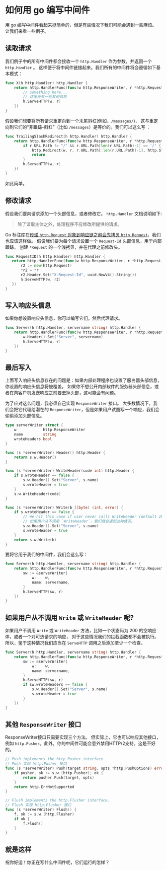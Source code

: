 # 如何用 go 编写中间件

用 go 编写中间件看起来挺简单的，但是有些情况下我们可能会遇到一些麻烦。
让我们来看一些例子。

## 读取请求

我们例子中的所有中间件都会接收一个 `http.Handler` 作为参数，并返回一个 `http.Handler` 。
这样便于将中间件链接起来。我们所有的中间件将会遵循如下基本模式：

```go
func X(h http.Handler) http.Handler {
    return http.HandlerFunc(func(w http.ResponseWriter, r *http.Request) {
        // Something here...
        // 这里还有一些其他信息
        h.ServeHTTP(w, r)
    })
}
```


假设我们想要将所有请求重定向到一个末尾斜杠(例如，`/messages/`)，
这与重定向到它们的“非跟踪-斜杠”（比如 `/messages`）是等价的。我们可以这么写 ：

```go
func TrailingSlashRedirect(h http.Handler) http.Handler {
	return http.HandlerFunc(func(w http.ResponseWriter, r *http.Request) {
		if r.URL.Path != "/" && r.URL.Path[len(r.URL.Path)-1] == '/' {
			http.Redirect(w, r, r.URL.Path[:len(r.URL.Path)-1], http.StatusMovedPermanently)
			return
		}
		h.ServeHTTP(w, r)
	})
}
```

如此简单。

## 修改请求
 
假设我们要向请求添加一个头部信息，或者修改它。
`http.Handler` 文档说明如下:

 >除了读取主体之外，处理程序不应修改所提供的请求。
 
 Go 标注库在[传递 `http.Request` 对象到响应链之前会先拷贝 `http.Request`](https://golang.org/src/net/http/server.go#L1981)，我们也应该这样做。
 假设我们要为每个请求设置一个 `Request-Id` 头部信息，用于内部跟踪。
 创建 `*Request` 的一个浅拷贝，并在代理之前修改头。
 
 ```go
func RequestID(h http.Handler) http.Handler {
	return http.HandlerFunc(func(w http.ResponseWriter, r *http.Request) {
		r2 := new(http.Request)
		*r2 = *r
		r2.Header.Set("X-Request-Id", uuid.NewV4().String())
		h.ServeHTTP(w, r2)
	})
}
```

## 写入响应头信息

如果你想设置响应头信息，你可以编写它们，然后代理请求。

```go
func Server(h http.Handler, servername string) http.Handler {
	return http.HandlerFunc(func(w http.ResponseWriter, r *http.Request) {
		w.Header().Set("Server", servername)
		h.ServeHTTP(w, r)
	})
}
```


## 最后写入


上面写入响应头信息存在的问题是：如果内部处理程序也设置了服务器头部信息，你设置的响应头信息将被覆盖。
如果你不想公开内部软件的服务器头部信息，或者在向客户机发送响应之前要去掉头部，这可能会有问题。

为了应对这么问题，我必须自己实现 `ResponseWriter` 接口。
大多数情况下，我们会把它代理给潜在的 `ResponseWriter`，但是如果用户试图写一个响应，我们会偷偷添加头部信息。

```go
type serverWriter struct {
	w            http.ResponseWriter
	name         string
	wroteHeaders bool
}

func (s *serverWriter) Header() http.Header {
	return s.w.Header()
}

func (s *serverWriter) WriteHeader(code int) http.Header {
	if s.wroteHeader == false {
		s.w.Header().Set("Server", s.name)
		s.wroteHeader = true
	}
	s.w.WriteHeader(code)
}

func (s *serverWriter) Write(b []byte) (int, error) {
	if s.wroteHeader == false {
		// We hit this case if user never calls WriteHeader (default 200)
		// 如果用户从不调用 `WriteHeader`，我们就会遇到这种情况。
		s.w.Header().Set("Server", s.name)
		s.wroteHeader = true
	}
	return s.w.Write(b)
}
```

要将它用于我们的中间件，我们会这么写： 

```go
func Server(h http.Handler, servername string) http.Handler {
	return http.HandlerFunc(func(w http.ResponseWriter, r *http.Request) {
		sw := &serverWriter{
			w:    w,
			name: servername,
		}
		h.ServeHTTP(sw, r)
	})
}
```

## 如果用户从不调用 `Write` 或 `WriteHeader` 呢?

如果用户不调用 `Write` 或 `WriteHeader` 方法，比如一个状态码为 200 的空响应体，或者一个对可选请求的响应，
对于这些情况我们的拦截函数都不会被执行。
所以，鉴于这种情况我们应当在 `ServeHTTP` 调用之后添加至少一个检查。

```go
func Server(h http.Handler, servername string) http.Handler {
	return http.HandlerFunc(func(w http.ResponseWriter, r *http.Request) {
		sw := &serverWriter{
			w:    w,
			name: servername,
		}
		h.ServeHTTP(sw, r)
		if sw.wroteHeaders == false {
			s.w.Header().Set("Server", s.name)
			s.wroteHeader = true
		}
	})
}

```

## 其他 `ResponseWriter` 接口

ResponseWriter接口只需要实现三个方法。
但实际上，它也可以响应其他接口，例如 `http.Pusher`。此外，你的中间件可能会意外禁用HTTP/2支持，这是不好的。

```go
// Push implements the http.Pusher interface.
// Push 实现 http.Pusher 接口
func (s *serverWriter) Push(target string, opts *http.PushOptions) error {
	if pusher, ok := s.w.(http.Pusher); ok {
		return pusher.Push(target, opts)
	}
	return http.ErrNotSupported
}

// Flush implements the http.Flusher interface.
// Flush 实现 http.Flusher 接口
func (s *serverWriter) Flush() {
	f, ok := s.w.(http.Flusher)
	if ok {
		f.Flush()
	}
}
```

## 就是这样

祝你好运！你正在写什么中间件呢，它们运行的怎样？


